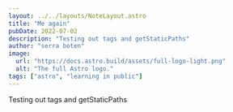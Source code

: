```yaml
---
layout: ../../layouts/NoteLayout.astro
title: "Me again"
pubDate: 2022-07-02
description: "Testing out tags and getStaticPaths"
author: "serra boten"
image:
  url: "https://docs.astro.build/assets/full-logo-light.png"
  alt: "The full Astro logo."
tags: ["astro", "learning in public"]
---
```


Testing out tags and getStaticPaths

